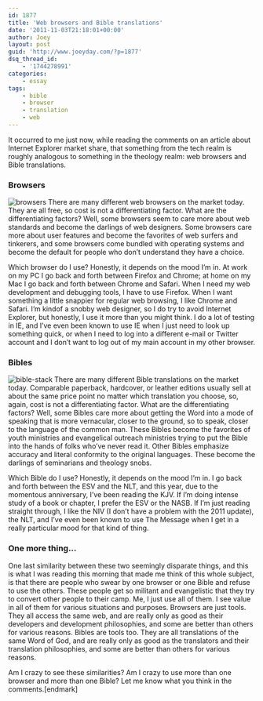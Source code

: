 ```yaml
---
id: 1877
title: 'Web browsers and Bible translations'
date: '2011-11-03T21:18:01+00:00'
author: Joey
layout: post
guid: 'http://www.joeyday.com/?p=1877'
dsq_thread_id:
    - '1744278991'
categories:
    - essay
tags:
    - bible
    - browser
    - translation
    - web
---
```


It occurred to me just now, while reading the comments on an article about Internet Explorer market share, that something from the tech realm is roughly analogous to something in the theology realm: web browsers and Bible translations.

### Browsers

![](http://joeyday.com/wp-content/uploads/2011/11/browsers-150x150.jpg "browsers") There are many different web browsers on the market today. They are all free, so cost is not a differentiating factor. What are the differentiating factors? Well, some browsers seem to care more about web standards and become the darlings of web designers. Some browsers care more about user features and become the favorites of web surfers and tinkerers, and some browsers come bundled with operating systems and become the default for people who don’t understand they have a choice.

Which browser do I use? Honestly, it depends on the mood I’m in. At work on my PC I go back and forth between Firefox and Chrome; at home on my Mac I go back and forth between Chrome and Safari. When I need my web development and debugging tools, I have to use Firefox. When I want something a little snappier for regular web browsing, I like Chrome and Safari. I’m kindof a snobby web designer, so I do try to avoid Internet Explorer, but honestly, I use it more than you might think. I do a lot of testing in IE, and I’ve even been known to use IE when I just need to look up something quick, or when I need to log into a different e-mail or Twitter account and I don’t want to log out of my main account in my other browser.

### Bibles

![](http://joeyday.com/wp-content/uploads/2011/11/bible-stack-150x150.gif "bible-stack") There are many different Bible translations on the market today. Comparable paperback, hardcover, or leather editions usually sell at about the same price point no matter which translation you choose, so, again, cost is not a differentiating factor. What are the differentiating factors? Well, some Bibles care more about getting the Word into a mode of speaking that is more vernacular, closer to the ground, so to speak, closer to the language of the common man. These Bibles become the favorites of youth ministries and evangelical outreach ministries trying to put the Bible into the hands of folks who’ve never read it. Other Bibles emphasize accuracy and literal conformity to the original languages. These become the darlings of seminarians and theology snobs.

Which Bible do I use? Honestly, it depends on the mood I’m in. I go back and forth between the ESV and the NLT, and this year, due to the momentous anniversary, I’ve been reading the KJV. If I’m doing intense study of a book or chapter, I prefer the ESV or the NASB. If I’m just reading straight through, I like the NIV (I don’t have a problem with the 2011 update), the NLT, and I’ve even been known to use The Message when I get in a really particular mood for that kind of thing.

### One more thing…

One last similarity between these two seemingly disparate things, and this is what I was reading this morning that made me think of this whole subject, is that there are people who swear by one browser or one Bible and refuse to use the others. These people get so militant and evangelistic that they try to convert other people to their camp. Me, I just use all of them. I see value in all of them for various situations and purposes. Browsers are just tools. They all access the same web, and are really only as good as their developers and development philosophies, and some are better than others for various reasons. Bibles are tools too. They are all translations of the same Word of God, and are really only as good as the translators and their translation philosophies, and some are better than others for various reasons.

Am I crazy to see these similarities? Am I crazy to use more than one browser and more than one Bible? Let me know what you think in the comments.\[endmark\]